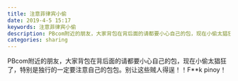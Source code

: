 ```yaml
---
title: 注意菲律宾小偷
date: 2019-4-5 15:17
keywords: 注意菲律宾小偷
description: PBcom附近的朋友，大家背包在背后面的请都要小心自己的包，现在小偷太猖狂了，特别是独行的一定要注意自己的包包。别让这些贼人得逞！！F**kpinoy！
categories: sharing
---
```

<td class="t_f" id="postmessage_3401889">

PBcom附近的朋友，大家背包在背后面的请都要小心自己的包，现在小偷太猖狂了，特别是独行的一定要注意自己的包包。别让这些贼人得逞！！F**k pinoy！</td>
